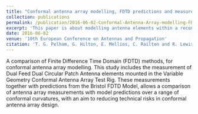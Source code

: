 ```yaml
---
title: "Conformal antenna array modelling, FDTD predictions and measurements for Dual Circular Patch in Variable Geometry Conformal Antenna Array Test Rig"
collection: publications
permalink: /publication/2016-06-02-Conformal-Antenna-Array-modelling-FDTD-predictions-and-measurements-for-Dual-Circular-Patch-in-Variable-Geometry-Conformal-Antenna-Array-Test-Rig
excerpt: 'This paper is about modelling antenna elements within a reconfigurable conformal framework.'
date: 2016-06-02
venue: '10th European Conference on Antennas and Propagation'
citation: 'T. G. Pelham, G. Hilton, E. Mellios, C. Railton and R. Lewis, &quot;Conformal antenna array modelling, FDTD predictions and measurements for Dual Circular Patch in Variable Geometry Conformal Antenna Array Test Rig, &quot; 2016 10th European Conference on Antennas and Propagation (EuCAP), Davos, 2016, pp. 1-4, doi: 10.1109/EuCAP.2016.7481683.'
---
```

A comparison of Finite Difference Time Domain (FDTD) methods, for conformal antenna array modelling. This study includes the measurement of Dual Feed Dual Circular Patch Antenna elements mounted in the Variable Geometry Conformal Antenna Array Test Rig. These measurements together with predictions from the Bristol FDTD Model, allows a comparison of antenna array measurements with model predictions over a range of conformal curvatures, with an aim to reducing technical risks in conformal antenna array design.
